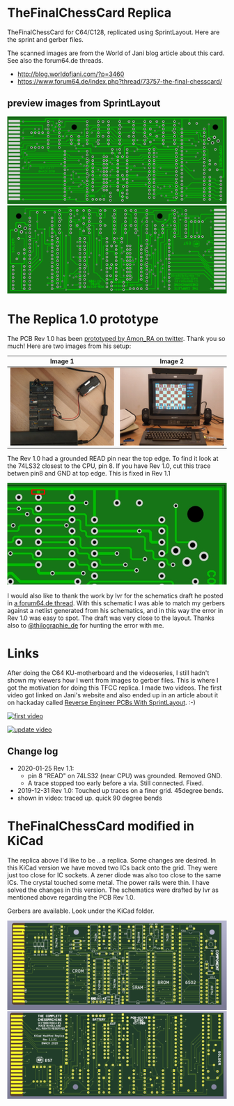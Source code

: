 # TheFinalChessCard Replica

TheFinalChessCard for C64/C128, replicated using SprintLayout. Here are the sprint and gerber files.

The scanned images are from the World of Jani blog article about this card. See also the forum64.de threads.
- http://blog.worldofjani.com/?p=3460
- https://www.forum64.de/index.php?thread/73757-the-final-chesscard/

## preview images from SprintLayout

![replica top](tfcc_replica_top.JPG?raw=true)
![replica bottom](tfcc_replica_bottom.JPG?raw=true)

# The Replica 1.0 prototype

The PCB Rev 1.0 has been [prototyped by Amon_RA on twitter](https://twitter.com/Amon_RA/status/1220659582181224448 "The tweets"). Thank you so much! Here are two images from his setup:

Image 1            |  Image 2
:-------------------------:|:-------------------------:
![cart](working_replica_1_0_amon_ra_1.jpg?raw=true)  |  ![screen](working_replica_1_0_amon_ra_2.jpg?raw=true)


The Rev 1.0 had a grounded READ pin near the top edge. To find it look at the 74LS32 closest to the CPU, pin 8. If you have Rev 1.0, cut this trace betwen pin8 and GND at top edge. This is fixed in Rev 1.1

![replica 1_0 cut here](tfcc_replica_top_1_0_cut_here.png?raw=true)

I would also like to thank the work by lvr for the schematics draft he posted in [a forum64.de thread](https://www.forum64.de/index.php?thread/73757-the-final-chesscard/&postID=1139564#post1139564 "A draft of the schematics for TheFinalChessCart"). With this schematic I was able to match my gerbers against a netlist generated from his schematics, and in this way the error in Rev 1.0 was easy to spot. The draft was very close to the layout. Thanks also to [@thilographie_de](https://twitter.com/thilographie_de) for hunting the error with me.

# Links

After doing the C64 KU-motherboard and the videoseries, I still hadn't shown my viewers how I went from images to gerber files. This is where I got the motivation for doing this TFCC replica. I made two videos. The first video got linked on Jani's website and also ended up in an article about it on hackaday called [Reverse Engineer PCBs With SprintLayout](https://hackaday.com/2019/12/31/reverse-engineer-pcbs-with-sprintlayout/). :-)


[![first video](https://img.youtube.com/vi/g0nkLJ4YQ2c/0.jpg)](https://www.youtube.com/watch?v=g0nkLJ4YQ2c)

[![update video](https://img.youtube.com/vi/2UtY5fDaRgo/0.jpg)](https://www.youtube.com/watch?v=2UtY5fDaRgo)


## Change log

* 2020-01-25 Rev 1.1:
  * pin 8 "READ" on 74LS32 (near CPU) was grounded. Removed GND.
  * A trace stopped too early before a via. Still connected. Fixed.
* 2019-12-31 Rev 1.0: Touched up traces on a finer grid. 45degree bends.
* shown in video: traced up. quick 90 degree bends

# TheFinalChessCard modified in KiCad

The replica above I'd like to be .. a replica. Some changes are desired.
In this KiCad version we have moved two ICs back onto the grid. They were just too close for IC sockets.
A zener diode was also too close to the same ICs. The crystal touched some metal. The power rails were thin.
I have solved the changes in this version.
The schematics were drafted by lvr as mentioned above regarding the PCB Rev 1.0.

Gerbers are available. Look under the KiCad folder.

![tfccmod pcb top](KiCad/tfcc_top_1_1_K1.png?raw=true)
![tfccmod pcb bottom](KiCad/tfcc_bottom_1_1_K1.png?raw=true)


